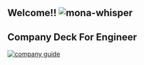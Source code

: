 ## Welcome!! ![mona-whisper](https://github.githubassets.com/images/mona-whisper.gif)

## Company Deck For Engineer
[![company guide](https://user-images.githubusercontent.com/43776161/235406422-ba3e8157-0eb3-42a0-a470-97d1e475f1d5.svg)](https://speakerdeck.com/wed/wed-company-deck)
